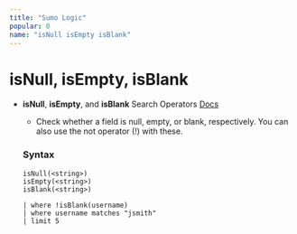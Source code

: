 ```yaml
---
title: "Sumo Logic"
popular: 0
name: "isNull isEmpty isBlank"
---
```


# isNull, isEmpty, isBlank

- **isNull**, **isEmpty**, and **isBlank** Search Operators [Docs](https://help.sumologic.com/docs/search/search-query-language/search-operators/isnull-isempty-isblank/)

  - Check whether a field is null, empty, or blank, respectively. You can also use the not operator (!) with these.

  ### Syntax

  ```
  isNull(<string>)
  isEmpty(<string>)
  isBlank(<string>)
  ```

  ```
  | where !isBlank(username)
  | where username matches "jsmith"
  | limit 5
  ```
